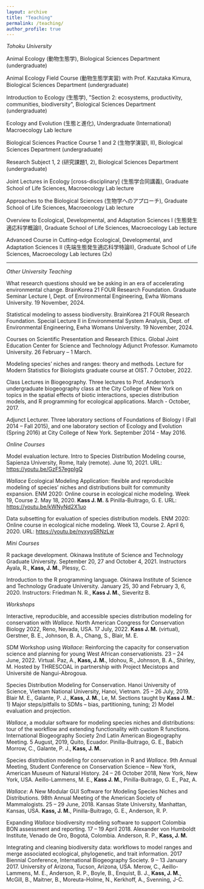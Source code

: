 ```yaml
---
layout: archive
title: "Teaching"
permalink: /teaching/
author_profile: true
---
```


*Tohoku University*

Animal Ecology (動物生態学), Biological Sciences Department (undergraduate)

Animal Ecology Field Course (動物生態学実習) with Prof. Kazutaka Kimura, Biological Sciences Department (undergraduate)

Introduction to Ecology (生態学), "Section 2: ecosystems, productivity, communities, biodiversity", Biological Sciences Department (undergraduate)

Ecology and Evolution (生態と進化), Undergraduate (International) Macroecology Lab lecture

Biological Sciences Practice Course 1 and 2 (生物学演習Ⅰ, II), Biological Sciences Department (undergraduate)

Research Subject 1, 2 (研究課題1, 2), Biological Sciences Department (undergraduate)

Joint Lectures in Ecology [cross-disciplinary] (生態学合同講義),  Graduate School of Life Sciences, Macroecology Lab lecture

Approaches to the Biological Sciences (生物学へのアプローチ), Graduate School of Life Sciences, Macroecology Lab lecture

Overview to Ecological, Developmental, and Adaptation Sciences I (生態発生適応科学概論I), Graduate School of Life Sciences,  Macroecology Lab lecture

Advanced Course in Cutting-edge Ecological, Developmental, and Adaptation Sciences II (先端生態発生適応科学特論II), Graduate School of Life Sciences, Macroecology Lab lectures (2x)


---

*Other University Teaching*

What research questions should we be asking in an era of accelerating environmental change. BrainKorea 21 FOUR Research Foundation. Graduate Seminar Lecture I, Dept. of Environmental Engineering, Ewha Womans University. 19 November, 2024.

Statistical modeling to assess biodiversity. BrainKorea 21 FOUR Research Foundation. Special Lecture II in Environmental System Analysis, Dept. of Environmental Engineering, Ewha Womans University. 19 November, 2024.

Courses on Scientific Presentation and Research Ethics. Global Joint Education Center for Science and Technology Adjunct Professor. Kumamoto University. 26 February – 1 March.

Modeling species’ niches and ranges: theory and methods. Lecture for Modern Statistics for Biologists graduate course at OIST. 7 October, 2022. 

Class Lectures in Biogeography. Three lectures to Prof. Anderson’s undergraduate biogeography class at the City College of New York on topics in the spatial effects of biotic interactions, species distribution models, and R programming for ecological applications. March - October, 2017.

Adjunct Lecturer. Three laboratory sections of Foundations of Biology I (Fall 2014 – Fall 2015), and one laboratory section of Ecology and Evolution (Spring 2016) at City College of New York. September 2014 - May 2016.

*Online Courses*

Model evaluation lecture. Intro to Species Distribution Modeling course, Sapienza University, Rome, Italy (remote). June 10, 2021. URL: https://youtu.be/GzF57egpIgQ

*Wallace* Ecological Modeling Application: flexible and reproducible modeling of species’ niches and distributions built for community expansion. ENM 2020: Online course in ecological niche modeling. Week 19, Course 2. May 18, 2020. **Kass J. M.** & Pinilla-Buitrago, G. E. URL: https://youtu.be/kWNyNd2X1uo

Data subsetting for evaluation of species distribution models. ENM 2020: Online course in ecological niche modeling. Week 13, Course 2. April 6, 2020. URL: https://youtu.be/nyxygSRNzLw

*Mini Courses*

R package development. Okinawa Institute of Science and Technology Graduate University. September 20, 27 and October 4, 2021. Instructors Ayala, R., **Kass, J. M.**, Plessy, C.

Introduction to the R programming language. Okinawa Institute of Science and Technology Graduate University. January 25, 30 and February 3, 6, 2020. Instructors: Friedman N. R., **Kass J. M.**, Sieveritz B. 

*Workshops*

Interactive, reproducible, and accessible species distribution modeling for conservation with *Wallace*. North American Congress for Conservation Biology 2022, Reno, Nevada, USA. 17 July, 2022. **Kass J. M.** (virtual), Gerstner, B. E., Johnson, B. A., Chang, S., Blair, M. E.

SDM Workshop using *Wallace*: Reinforcing the capacity for conservation science and planning for young West African conservationists. 23 – 24 June, 2022. Virtual. Paz, A., **Kass, J. M.**, Idohou, R., Johnson, B. A., Shirley, M. Hosted by THRESCOAL in partnership with Project Mecistops and Université de Nangui-Abrogoua.

Species Distribution Modeling for Conservation. Hanoi University of Science, Vietnam National University, Hanoi, Vietnam. 25 – 26 July, 2019. Blair M. E., Galante, P. J., **Kass, J. M.**, Le, M. Sections taught by **Kass J. M.**: 1) Major steps/pitfalls to SDMs – bias, partitioning, tuning; 2) Model evaluation and projection. 

*Wallace*, a modular software for modeling species niches and distributions: tour of the workflow and extending functionality with custom R functions. International Biogeography Society 2nd Latin American Biogeography Meeting. 5 August, 2019, Quito, Ecuador. Pinilla-Buitrago, G. E., Babich Morrow, C., Galante, P. J., **Kass, J. M.**

Species distribution modeling for conservation in R and *Wallace*. 9th Annual Meeting, Student Conference on Conservation Science – New York, American Museum of Natural History. 24 – 26 October 2018, New York, New York, USA. Aeillo-Lammens, M. E., **Kass J. M.**, Pinilla-Buitrago, G. E., Paz, A.

*Wallace*: A New Modular GUI Software for Modeling Species Niches and Distributions. 98th Annual Meeting of the American Society of Mammalogists. 25 – 29 June, 2018. Kansas State University, Manhattan, Kansas, USA. **Kass, J. M.**, Pinilla-Buitrago, G. E., Anderson, R. P.

Expanding *Wallace* biodiversity modeling software to support Colombia BON assessment and reporting. 17 – 19 April 2018. Alexander von Humboldt Institute, Venado de Oro, Bogotá, Colombia. Anderson, R. P., **Kass, J. M.**

Integrating and cleaning biodiversity data: workflows to model ranges and merge associated ecological, phylogenetic, and trait information. 2017 Biennial Conference, International Biogeography Society. 9 – 13 January 2017. University of Arizona, Tucson, Arizona, USA. Merow, C., Aeillo-Lammens, M. E., Anderson, R. P., Boyle, B., Enquist, B. J., **Kass, J. M.**, McGill, B., Maitner, B., Moreuta-Holme, N., Kerkhoff, A., Svenning, J-C.

